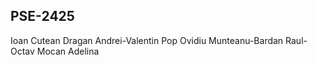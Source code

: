 PSE-2425
-------
Ioan Cutean
Dragan Andrei-Valentin
Pop Ovidiu
Munteanu-Bardan Raul-Octav
Mocan Adelina
